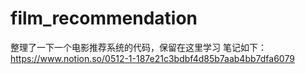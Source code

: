 # film_recommendation
整理了一下一个电影推荐系统的代码，保留在这里学习
笔记如下：
https://www.notion.so/0512-1-187e21c3bdbf4d85b7aab4bb7dfa6079
